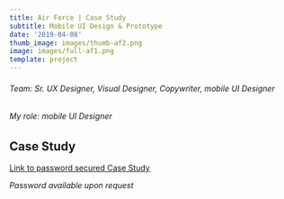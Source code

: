 ```yaml
---
title: Air Force | Case Study
subtitle: Mobile UI Design & Prototype
date: '2019-04-08'
thumb_image: images/thumb-af2.png
image: images/full-af1.png
template: project
---
```

###### Team: Sr. UX Designer, Visual Designer, Copywriter, mobile UI Designer
###### My role: mobile UI Designer

## Case Study
[Link to password secured Case Study](https://crypto.figmaticapp.com/share/kj8ih2iy74849/YYxjKrqk3LXpPtOvInP6)
 
*Password available upon request*